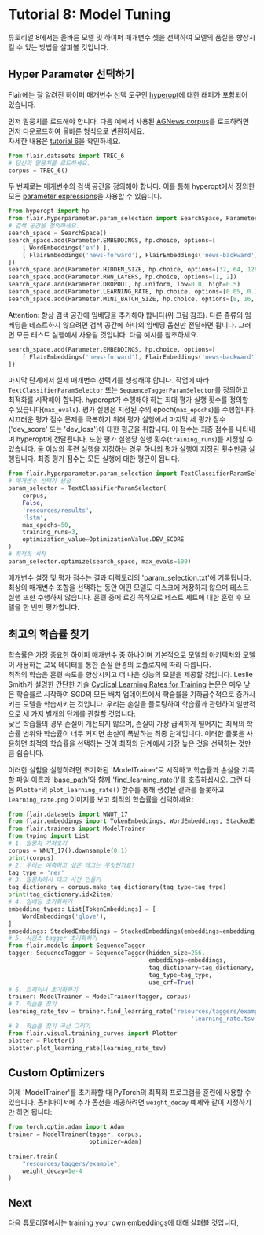 # Tutorial 8: Model Tuning

튜토리얼 8에서는 올바른 모델 및 하이퍼 매개변수 셋을 선택하여 모델의 품질을 향상시킬 수 있는 방법을 살펴볼 것입니다.

## Hyper Parameter 선택하기

Flair에는 잘 알려진 하이퍼 매개변수 선택 도구인 [hyperopt](https://github.com/hyperopt/hyperopt)에 대한 래퍼가 포함되어 있습니다.

먼저 말뭉치를 로드해야 합니다. 다음 예에서 사용된 [AGNews corpus](https://www.di.unipi.it/~gulli/AG_corpus_of_news_articles.html)를 로드하려면 
먼저 다운로드하여 올바른 형식으로 변환하세요.   
자세한 내용은 [tutorial 6](/resources/docs/KOR_docs/TUTORIAL_6_CORPUS.md)을 확인하세요.

```python
from flair.datasets import TREC_6
# 당신의 말뭉치를 로드하세요.
corpus = TREC_6()
```

두 번째로는 매개변수의 검색 공간을 정의해야 합니다. 이를 통해 hyperopt에서 정의한 모든 [parameter expressions](https://github.com/hyperopt/hyperopt/wiki/FMin#21-parameter-expressions)을 사용할 수 있습니다.

```python
from hyperopt import hp
from flair.hyperparameter.param_selection import SearchSpace, Parameter
# 검색 공간을 정의하세요.
search_space = SearchSpace()
search_space.add(Parameter.EMBEDDINGS, hp.choice, options=[
    [ WordEmbeddings('en') ], 
    [ FlairEmbeddings('news-forward'), FlairEmbeddings('news-backward') ]
])
search_space.add(Parameter.HIDDEN_SIZE, hp.choice, options=[32, 64, 128])
search_space.add(Parameter.RNN_LAYERS, hp.choice, options=[1, 2])
search_space.add(Parameter.DROPOUT, hp.uniform, low=0.0, high=0.5)
search_space.add(Parameter.LEARNING_RATE, hp.choice, options=[0.05, 0.1, 0.15, 0.2])
search_space.add(Parameter.MINI_BATCH_SIZE, hp.choice, options=[8, 16, 32])
```

Attention: 항상 검색 공간에 임베딩을 추가해야 합니다(위 그림 참조). 다른 종류의 임베딩을 테스트하지 않으려면 검색 공간에 하나의 임베딩 옵션만 전달하면 됩니다. 그러면 모든 테스트 실행에서 사용될 것입니다. 
다음 예시를 참조하세요.

```python
search_space.add(Parameter.EMBEDDINGS, hp.choice, options=[
    [ FlairEmbeddings('news-forward'), FlairEmbeddings('news-backward') ]
])
```

마지막 단계에서 실제 매개변수 선택기를 생성해야 합니다.
작업에 따라 `TextClassifierParamSelector` 또는 `SequenceTaggerParamSelector`를 정의하고 최적화를 시작해야 합니다.
hyperopt가 수행해야 하는 최대 평가 실행 횟수를 정의할 수 있습니다(`max_evals`). 평가 실행은 지정된 수의 epoch(`max_epochs`)를 수행합니다.
시끄러운 평가 점수 문제를 극복하기 위해 평가 실행에서 마지막 세 평가 점수('dev_score' 또는 'dev_loss')에 대한 평균을 취합니다. 이 점수는 최종 점수를 나타내며 hyperopt에 전달됩니다.
또한 평가 실행당 실행 횟수(`training_runs`)를 지정할 수 있습니다.
둘 이상의 훈련 실행을 지정하는 경우 하나의 평가 실행이 지정된 횟수만큼 실행됩니다.
최종 평가 점수는 모든 실행에 대한 평균이 됩니다.

```python
from flair.hyperparameter.param_selection import TextClassifierParamSelector, OptimizationValue
# 매개변수 선택기 생성
param_selector = TextClassifierParamSelector(
    corpus, 
    False, 
    'resources/results', 
    'lstm',
    max_epochs=50, 
    training_runs=3,
    optimization_value=OptimizationValue.DEV_SCORE
)
# 최적화 시작
param_selector.optimize(search_space, max_evals=100)
```

매개변수 설정 및 평가 점수는 결과 디렉토리의 'param_selection.txt'에 기록됩니다.
최상의 매개변수 조합을 선택하는 동안 어떤 모델도 디스크에 저장하지 않으며 테스트 실행 또한 수행하지 않습니다.
훈련 중에 로깅 목적으로 테스트 세트에 대한 훈련 후 모델을 한 번만 평가합니다.

## 최고의 학습률 찾기


학습률은 가장 중요한 하이퍼 매개변수 중 하나이며 기본적으로 모델의 아키텍처와 모델이 사용하는 교육 데이터를 통한 손실 환경의 토폴로지에 따라 다릅니다.   
최적의 학습은 훈련 속도를 향상시키고 더 나은 성능의 모델을 제공할 것입니다. Leslie Smith가 설명한 간단한 기술
[Cyclical Learning Rates for Training](https://arxiv.org/abs/1506.01186) 논문은 매우 낮은 학습률로 시작하여 
SGD의 모든 배치 업데이트에서 학습률을 기하급수적으로 증가시키는 모델을 학습시키는 것입니다. 우리는 손실을 플로팅하여
학습률과 관련하여 일반적으로 세 가지 별개의 단계를 관찰할 것입니다:   
낮은 학습률의 경우 손실이 개선되지 않으며, 손실이 가장 급격하게 떨어지는 최적의 학습률 범위와 학습률이 너무 커지면 손실이 폭발하는 최종 단계입니다. 
이러한 플롯을 사용하면 최적의 학습률을 선택하는 것이 최적의 단계에서 가장 높은 것을 선택하는 것만큼 쉽습니다. 

이러한 실험을 실행하려면 초기화된 'ModelTrainer'로 시작하고 학습률과 손실을 기록할 파일 이름과 'base_path'와 함께 'find_learning_rate()'를 호출하십시오. 
그런 다음 `Plotter`의 `plot_learning_rate()` 함수를 통해 생성된 결과를 플롯하고 `learning_rate.png` 이미지를 보고 최적의 학습률을 선택하세요:

```python
from flair.datasets import WNUT_17
from flair.embeddings import TokenEmbeddings, WordEmbeddings, StackedEmbeddings
from flair.trainers import ModelTrainer
from typing import List
# 1. 말뭉치 가져오기
corpus = WNUT_17().downsample(0.1)
print(corpus)
# 2. 우리는 예측하고 싶은 태그는 무엇인가요?
tag_type = 'ner'
# 3. 말뭉치에서 태그 사전 만들기
tag_dictionary = corpus.make_tag_dictionary(tag_type=tag_type)
print(tag_dictionary.idx2item)
# 4. 임베딩 초기화하기
embedding_types: List[TokenEmbeddings] = [
    WordEmbeddings('glove'),
]
embeddings: StackedEmbeddings = StackedEmbeddings(embeddings=embedding_types)
# 5. 시퀀스 tagger 초기화하기
from flair.models import SequenceTagger
tagger: SequenceTagger = SequenceTagger(hidden_size=256,
                                        embeddings=embeddings,
                                        tag_dictionary=tag_dictionary,
                                        tag_type=tag_type,
                                        use_crf=True)
# 6. 트레이너 초기화하기
trainer: ModelTrainer = ModelTrainer(tagger, corpus)
# 7. 학습률 찾기
learning_rate_tsv = trainer.find_learning_rate('resources/taggers/example-ner',
                                                    'learning_rate.tsv')
# 8. 학습률 찾기 곡선 그리기
from flair.visual.training_curves import Plotter
plotter = Plotter()
plotter.plot_learning_rate(learning_rate_tsv)
```

## Custom Optimizers

이제 'ModelTrainer'를 초기화할 때 PyTorch의 최적화 프로그램을 훈련에 사용할 수 있습니다. 옵티마이저에 추가 옵션을 제공하려면 `weight_decay` 예제와 같이 지정하기만 하면 됩니다:

```python
from torch.optim.adam import Adam
trainer = ModelTrainer(tagger, corpus,
                       optimizer=Adam)
                                     
trainer.train(
    "resources/taggers/example",
    weight_decay=1e-4
)
```

## Next

다음 튜토리얼에서는 [training your own embeddings](/resources/docs/KOR_docs/TUTORIAL_9_TRAINING_LM_EMBEDDINGS.md)에 대해 살펴볼 것입니다,
